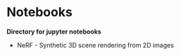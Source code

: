 # Notebooks

**Directory for jupyter notebooks**

* NeRF - Synthetic 3D scene rendering from 2D images